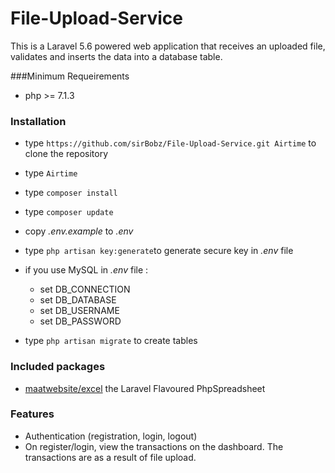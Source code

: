 # File-Upload-Service
This is a Laravel 5.6 powered web application that receives an uploaded file, validates and inserts the data into a database table.

###Minimum Requeirements 
* php >= 7.1.3

### Installation ###
* type `https://github.com/sirBobz/File-Upload-Service.git Airtime` to clone the repository 
* type `Airtime`
* type `composer install`
* type `composer update`
* copy *.env.example* to *.env*
* type `php artisan key:generate`to generate secure key in *.env* file
* if you use MySQL in *.env* file :
   * set DB_CONNECTION
   * set DB_DATABASE
   * set DB_USERNAME
   * set DB_PASSWORD

* type `php artisan migrate` to create tables


### Included packages ###

* [maatwebsite/excel](https://github.com/Maatwebsite/Laravel-Excel) the Laravel Flavoured PhpSpreadsheet 

### Features ###


* Authentication (registration, login, logout)
* On register/login, view the transactions on the dashboard. The transactions are as a result of file upload.

